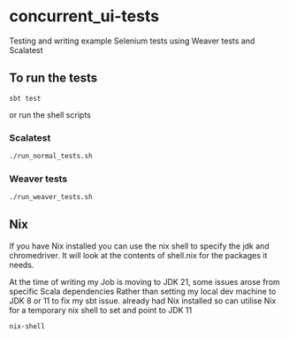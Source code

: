 # concurrent_ui-tests

Testing and writing example Selenium tests using Weaver tests and Scalatest


## To run the tests

```
sbt test
```

or run the shell scripts

### Scalatest
```bash
./run_normal_tests.sh
```

### Weaver tests
```bash
./run_weaver_tests.sh
```

## Nix
If you have Nix installed you can use the nix shell to specify the jdk and chromedriver.
It will look at the contents of shell.nix for the packages it needs.

At the time of writing my Job is moving to JDK 21, some issues arose from specific Scala dependencies 
Rather than setting my local dev machine to JDK 8 or 11 to fix my sbt issue. 
 already had Nix installed so can utilise Nix for a temporary nix shell to set and point to JDK 11 

```bash
nix-shell
```
